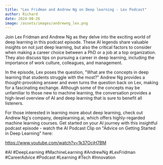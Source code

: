 ```yaml
---
title: "Lex Fridman and Andrew Ng on Deep learning - Lex Podcast"
author: Richard
date: 2024-08-26
image: /assets/images/andrewng_lex.png
---
```




Join Lex Fridman and Andrew Ng as they delve into the exciting world of deep learning in this podcast episode. These AI legends share valuable insights on not just deep learning, but also the critical factors to consider when making a career choice between a PhD or a job at a top organization. They also discuss tips on pursuing a career in deep learning, including the importance of work culture, colleagues, and management.

In the episode, Lex poses the question, "What are the concepts in deep learning that students struggle with the most?" Andrew Ng provides a thought-provoking answer and even turns the question back on Lex, making for a fascinating exchange. Although some of the concepts may be unfamiliar to those new to machine learning, the conversation provides a high-level overview of AI and deep learning that is sure to benefit all listeners.

For those interested in learning more about deep learning, check out Andrew Ng's company, deeplearning.ai, which offers highly-regarded machine learning courses. Get started on your AI journey with this insightful podcast episode - watch the AI Podcast Clip on "Advice on Getting Started in Deep Learning" here: 

https://www.youtube.com/watch?v=1k37OcjH7BM

#AI #DeepLearning #MachineLearning #AndrewNg #LexFridman #CareerAdvice #Podcast #Learning #Tech #Innovation